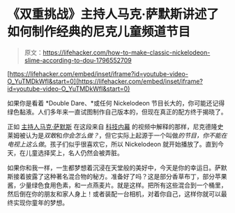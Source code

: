 # 《双重挑战》主持人马克·萨默斯讲述了如何制作经典的尼克儿童频道节目

> 原文：<https://lifehacker.com/how-to-make-classic-nickelodeon-slime-according-to-dou-1796552709>

 [https://lifehacker.com/embed/inset/iframe?id=youtube-video-O_YuTMDkWfI&start=0](https://lifehacker.com/embed/inset/iframe?id=youtube-video-O_YuTMDkWfI&start=0) 

如果你是看着 *Double Dare、*或任何 Nickelodeon 节目长大的，你可能还记得绿色黏液。人们多年来一直试图制作自己版本的，但现在真正的配方终于揭晓了。



正如 [主持人马克·萨默斯](http://jezebel.com/behold-marc-summers-is-the-most-wonderful-tv-host-ever-1151607394) 在这段来自 [科技内幕](https://www.youtube.com/watch?v=O_YuTMDkWfI) 的视频中解释的那样，尼克德隆史莱姆被认为是*双敢*和*你会怎么做？*，但它实际上起源于一个叫做*的节目，你不能在电视上这么做*。孩子们似乎很喜欢它，所以 Nickelodeon 就开始播放了。直到今天，在儿童选择奖上，名人仍然会被弄脏。

如果你和我一样，一生都梦想着沉浸在天堂般的美好中，今天是你的幸运日。萨默斯接着披露了这种著名混合物的秘方。准备好了吗？这是部分香草布丁，部分苹果酱，少量绿色食用色素，和一点燕麦片。就是这样。把所有这些混合到一个桶里，然后倒在你的朋友和家人身上！或者装配一台相机，对着你自己，这样你就可以最终实现你童年的梦想。